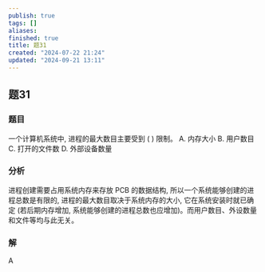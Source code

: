 ```yaml
---
publish: true
tags: []
aliases: 
finished: true
title: 题31
created: "2024-07-22 21:24"
updated: "2024-09-21 13:11"
---
```

## 题31
### 题目
一个计算机系统中, 进程的最大数目主要受到 ( ) 限制。
A. 内存大小 
B. 用户数目 
C. 打开的文件数 
D. 外部设备数量
### 分析
进程创建需要占用系统内存来存放 PCB 的数据结构, 所以一个系统能够创建的进程总数是有限的, 进程的最大数目取决于系统内存的大小, 它在系统安装时就已确定 (若后期内存增加, 系统能够创建的进程总数也应增加)。而用户数目、外设数量和文件等均与此无关。
### 解
A
